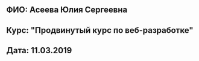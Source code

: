 
## ФИО:   Асеева Юлия Сергеевна
## Курс:  "Продвинутый курс по веб-разработке"
## Дата:  11.03.2019
